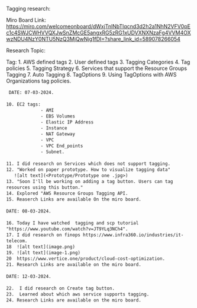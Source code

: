 
Tagging research:

Miro Board Link:  https://miro.com/welcomeonboard/dWxjTnlNbTlqcnd3d2h2a1NhN2VFV0pEc1c4SWJCWHVVQXJwSnZMcGE5angxRG5zRG1xUDVXNXNzaFg4VVM4OXwzNDU4NzY0NTU5NzQ3MjQwNjg1fDI=?share_link_id=589078266054


Research Topic:

Tag: 1. AWS defined tags
     2. User defined tags
     3. Tagging Categories
     4. Tag policies
     5. Tagging Strategy
     6. Services that support the Resource Groups Tagging 
     7. Auto Tagging
     8. TagOptions
     9. Using TagOptions with AWS Organizations tag policies.
     

     DATE: 07-03-2024.

    10. EC2 tags: 
                 - AMI 
                 - EBS Volumes
                 - Elastic IP Address
                 - Instance
                 - NAT Gateway
                 - VPC 
                 - VPC End_points 
                 - Subnet.

    11. I did research on Services which does not support tagging. 
    12. "Worked on paper prototype. How to visualize tagging data"
       ![alt text](<Prototype/Prototype one .jpg>)
    13. "Soon I'll be working on adding a tag button. Users can tag resources using this button."
    14. Explored "AWS Resource Groups Tagging API. 
    15. Reaserch Links are available On the miro board. 

    DATE: 08-03-2024.

    16. Today I have watched  tagging and scp tutorial "https://www.youtube.com/watch?v=JT9YLq3NCh4".
    17. I did research on finops https://www.infra360.io/industries/it-telecom. 
    18  ![alt text](image.png)
    19. ![alt text](image-1.png)
    20  https://www.vertice.one/product/cloud-cost-optimization. 
    21. Research Links are available on the miro board. 

    DATE: 12-03-2024.

    22.  I did research on Create tag button. 
    23.  Learned about which aws service supports tagging. 
    24. Research Links are available on the miro board. 


